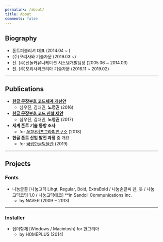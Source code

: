 ```yaml
---
permalink: /about/
title: About
comments: false
---
```


## Biography

- 폰트퍼블리셔 대표 (2014.04 ~ )
- (주)모리사와 기술자문 (2019.03 ~)
- 전. (주)산돌커뮤니케이션 시스템개발팀장 (2005.06 ~ 2014.03)
- 전. (주)모리사와코리아 기술자문 (2016.11 ~ 2019.02)

---
## Publications

- [**한글 문장부호 코드체계 개선안**](http://www.hangeul.go.kr/bbs/noticeBbsView.do?curr_menu_cd=0107010000&pageIndex=1&bbs_id=1&bbs_no=320&mode=&search_type=title&search_text=)
  - 심우진, 김대권, **노영권** (2016)
- [**한글 문장부호 코드 신설 제안**](https://www.hangeul.go.kr/bbs/publicBbsView.do?curr_menu_cd=0105050000&pageIndex=3&search_type=title&search_text=&bbs_id=4&bbs_no=36&mode=)
  - 심우진, 김대권, **노영권** (2017)
- **세계 폰트 기술 동향 조사**
  - for [AG타이포그라피연구소](http://agfont.com) (2018)
- **한글 폰트 산업 발전 과정** 중 개요
  - for [국립한글박물관](https://www.hangeul.go.kr) (2019)

---
## Projects

### Fonts

- 나눔글꼴 [나눔고딕 Lihgt, Regular, Bold, ExtraBold / 나눔손글씨 펜, 붓 / 나눔고딕코딩 1.0 / 나눔고딕에코] **in Sandoll Communications Inc.
  - by NAVER (2009 ~ 2013)

---
### Installer

- 집더함체 [Windows / Macintosh] for 한그리아
  - by HOMEPLUS (2014)

